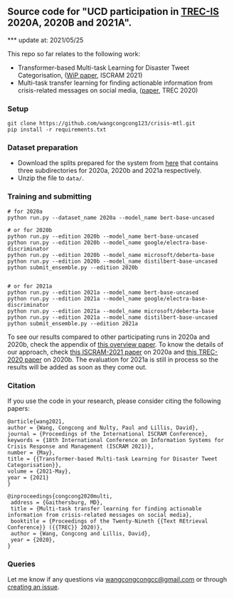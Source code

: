 ## Source code for "UCD participation in [TREC-IS](http://dcs.gla.ac.uk/~richardm/TREC_IS/) 2020A, 2020B and 2021A".

*** update at: 2021/05/25

This repo so far relates to the following work:
- Transformer-based Multi-task Learning for Disaster Tweet Categorisation, ([WiP paper](paper/ISCRAM_crisis_mtl.pdf), ISCRAM 2021)
- Multi-task transfer learning for finding actionable information from crisis-related messages on social media, ([paper](https://trec.nist.gov/pubs/trec29/papers/UCD-CS.IS.pdf), TREC 2020)


### Setup

```
git clone https://github.com/wangcongcong123/crisis-mtl.git
pip install -r requirements.txt
```

### Dataset preparation

- Download the splits prepared for the system from [here](https://drive.google.com/drive/folders/1phDaJMCk1TtAai-1NZZwlUpv8p2rhsAF?usp=sharing) that contains three subdirectories for 2020a, 2020b and 2021a respectively.
- Unzip the file to `data/`.

### Training and submitting

```
# for 2020a
python run.py --dataset_name 2020a --model_name bert-base-uncased

# or for 2020b
python run.py --edition 2020b --model_name bert-base-uncased
python run.py --edition 2020b --model_name google/electra-base-discriminator
python run.py --edition 2020b --model_name microsoft/deberta-base
python run.py --edition 2020b --model_name distilbert-base-uncased
python submit_ensemble.py --edition 2020b


# or for 2021a
python run.py --edition 2021a --model_name bert-base-uncased
python run.py --edition 2021a --model_name google/electra-base-discriminator
python run.py --edition 2021a --model_name microsoft/deberta-base
python run.py --edition 2021a --model_name distilbert-base-uncased
python submit_ensemble.py --edition 2021a
```

To see our results compared to other participating runs in 2020a and 2020b, check the appendix of [this overview paper](http://dcs.gla.ac.uk/~richardm/TREC_IS/2020/ISCRAM_2021_TREC_IS.pdf). To know the details of our approach, check [this ISCRAM-2021 paper](paper/ISCRAM_crisis_mtl.pdf) on 2020a and [this TREC-2020 paper](https://trec.nist.gov/pubs/trec29/papers/UCD-CS.IS.pdf) on 2020b. The evaluation for 2021a is still in process so the results will be added as soon as they come out.


### Citation

If you use the code in your research, please consider citing the following papers:

```
@article{wang2021,
author = {Wang, Congcong and Nulty, Paul and Lillis, David},
journal = {Proceedings of the International ISCRAM Conference},
keywords = {18th International Conference on Information Systems for Crisis Response and Management (ISCRAM 2021)},
number = {May},
title = {{Transformer-based Multi-task Learning for Disaster Tweet Categorisation}},
volume = {2021-May},
year = {2021}
}

@inproceedings{congcong2020multi,
 address = {Gaithersburg, MD},
 title = {Multi-task transfer learning for finding actionable information from crisis-related messages on social media},
 booktitle = {Proceedings of the Twenty-Nineth {{Text REtrieval Conference}} ({{TREC}} 2020)},
 author = {Wang, Congcong and Lillis, David},
 year = {2020},
}
```

### Queries

Let me know if any questions via [wangcongcongcc@gmail.com](wangcongcongcc@gmail.com) or through [creating an issue](https://github.com/wangcongcong123/crisis-mtl/issues).